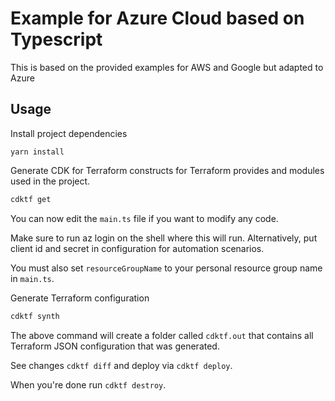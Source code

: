 # Example for Azure Cloud based on Typescript

This is based on the provided examples for AWS and Google but adapted to Azure

## Usage

Install project dependencies

```shell
yarn install
```

Generate CDK for Terraform constructs for Terraform provides and modules used in the project.

```bash
cdktf get
```

You can now edit the `main.ts` file if you want to modify any code.

Make sure to run az login on the shell where this will run. Alternatively, put client id and secret in configuration for automation scenarios.

You must also set `resourceGroupName` to your personal resource group name in `main.ts`.

Generate Terraform configuration

```bash
cdktf synth
```

The above command will create a folder called `cdktf.out` that contains all Terraform JSON configuration that was generated.

See changes `cdktf diff` and deploy via `cdktf deploy`.

When you're done run `cdktf destroy`.
